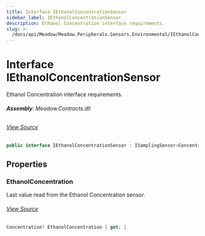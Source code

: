 ```yaml
---
title: Interface IEthanolConcentrationSensor
sidebar_label: IEthanolConcentrationSensor
description: Ethanol Concentration interface requirements.
slug: >-
  /docs/api/Meadow/Meadow.Peripherals.Sensors.Environmental/IEthanolConcentrationSensor
---
```

# Interface IEthanolConcentrationSensor
Ethanol Concentration interface requirements.

###### **Assembly**: Meadow.Contracts.dll
###### [View Source](https://github.com/WildernessLabs/Meadow.Contracts.git/blob/develop/Source/Meadow.Contracts/Peripherals/Sensors/Environmental/IEnthanolConcentrationSensor.cs#L8)
```csharp title="Declaration"
public interface IEthanolConcentrationSensor : ISamplingSensor<Concentration>, ISensor<Concentration>, ISensor, ISamplingSensor
```
## Properties
### EthanolConcentration
Last value read from the Ethanol Concentration sensor.
###### [View Source](https://github.com/WildernessLabs/Meadow.Contracts.git/blob/develop/Source/Meadow.Contracts/Peripherals/Sensors/Environmental/IEnthanolConcentrationSensor.cs#L13)
```csharp title="Declaration"
Concentration? EthanolConcentration { get; }
```
